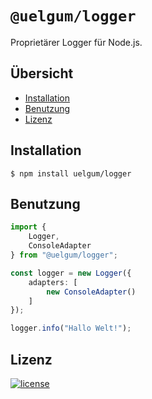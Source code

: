 # `@uelgum/logger`
Proprietärer Logger für Node.js.

## Übersicht
- [Installation](#installation)
- [Benutzung](#benutzung)
- [Lizenz](#lizenz)

## Installation
```sh-session
$ npm install uelgum/logger
```

## Benutzung
```ts
import {
    Logger,
    ConsoleAdapter
} from "@uelgum/logger";

const logger = new Logger({
    adapters: [
        new ConsoleAdapter()
    ]
});

logger.info("Hallo Welt!");
```

## Lizenz
[![license](https://img.shields.io/badge/Lizenz-GPL--3.0-brightgreen?style=flat-square)](./LICENSE)